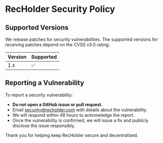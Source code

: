 # RecHolder Security Policy

## Supported Versions
We release patches for security vulnerabilities. The supported versions for receiving patches depend on the CVSS v3.0 rating.

| Version | Supported          |
| ------- | ------------------ |
| 1.x     | :white_check_mark: |

## Reporting a Vulnerability

To report a security vulnerability:

- **Do not open a GitHub issue or pull request**.
- Email [security@recholder.com](mailto:security@recholder.com) with details about the vulnerability.
- We will respond within 48 hours to acknowledge the report.
- Once the vulnerability is confirmed, we will issue a fix and publicly disclose the issue responsibly.

Thank you for helping keep RecHolder secure and decentralized.
